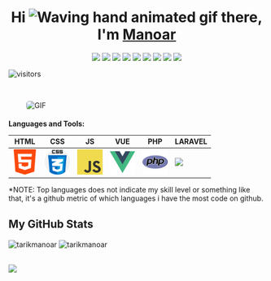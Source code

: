 
<!--
**tarikmanoar/tarikmanoar** is a ✨ _special_ ✨ repository because its `README.md` (this file) appears on your GitHub profile.

Here are some ideas to get you started:

- 🔭 I’m currently working on ...
- 🌱 I’m currently learning ...
- 👯 I’m looking to collaborate on ...
- 🤔 I’m looking for help with ...
- 💬 Ask me about ...
- 📫 How to reach me: ...
- 😄 Pronouns: ...
- ⚡ Fun fact: ...
-->





<h1 align="center" >Hi <img src="https://raw.githubusercontent.com/nixin72/nixin72/master/wave.gif" 
         alt="Waving hand animated gif"
         height="45"
                            width="45" /> there, I'm <a href="https://tarikmanoar.github.io"> Manoar</a> </h1>
<div align="center">
<a href="mailto:tarikmanoar@gmail.com"><img src="https://img.shields.io/badge/-Mail Me-D14836?style=flat&logo=Gmail&logoColor=white"/></a>
<a href="https://tarikmanoar.github.io/"><img src="https://img.shields.io/badge/Website-3b5998?style=flat-square&logo=google-chrome&logoColor=white"/></a>
<a href="https://facebook.com/tarikmanoar"><img src="https://img.shields.io/badge/-Facebook-1877F2?style=flat&logo=Facebook&logoColor=white"/></a>
<a href="https://www.linkedin.com/in/tarikmanoar/"><img src="https://img.shields.io/badge/-LinkedIn-blue?style=flat-square&logo=Linkedin&logoColor=white"/></a>
<a href="https://www.instagram.com/tarikmanoar/"><img src="https://img.shields.io/badge/-Instagram-E4405F?style=flat&logo=Instagram&logoColor=white"/></a>
<a href="https://twitter.com/tarikmanoar"><img src="https://img.shields.io/badge/-Twitter-1ca0f1?style=flat-square&labelColor=1ca0f1&logo=twitter&logoColor=white"/></a>
<a href="https://gitlab.com/tarikmanoar"><img src="https://img.shields.io/badge/-GitLab-F29111?style=flat-square&labelColor=F29111&logo=gitlab&logoColor=white"/></a>
<a href="https://join.skype.com/invite/nt605IiAh0N5"><img src="https://img.shields.io/badge/-Skype-00aff0?style=flat&logo=skype&logoColor=white"/></a>
<a href="https://m.me/tarikmanoar"><img src="https://img.shields.io/badge/-Messenger-1877F2?style=flat&logo=messenger&logoColor=white"/></a>
</div>


![visitors](https://visitor-badge.laobi.icu/badge?page_id=tarikmanoar.tarikmanoar)

<br />

<p style="display: flex; justify-contect: space-between;">
<img style="border-radius: 5px; margin: 0 0 5px 35px;" alt="GIF" width="100%" src="relax.gif" />
</p>





**Languages and Tools:**  


 


 


|  HTML | CSS  |  JS | VUE  | PHP  |  LARAVEL |
|:-:|:-:|:-:|:-:|:-:|---|
|  <code><img height="50" src="icons/html5.png"></code> |  <code><img height="50" src="icons/css3.png"></code>  | <code><img height="50" src="icons/js.png"></code>  |  <code><img height="50" src="icons/vue.svg"></code> |  <code><img height="50" src="icons/php.png"></code> |  <code><img height="50" src="icons/laravel.ico"></code> |



*NOTE: Top languages does not indicate my skill level or something like that, it's a github metric of which languages i have the most code on github.
<!--
<a href="https://github.com/tarikmanoar" target="_blank">
  <img align="center" src="https://github-readme-stats.vercel.app/api/top-langs/?username=tarikmanoar&theme=radical" />
</a> 
<a href="https://github.com/tarikmanoar" target="_blank">
  <img align="center" src="https://github-readme-stats.vercel.app/api?username=tarikmanoar&show_icons=true&theme=radical&line_height=27" alt="Manoar's github stats" style="width: 685px;" />
</a>


<a href="https://github.com/tarikmanoar" target="_blank">
  <img align="center" src="https://github-readme-stats.vercel.app/api/pin/?username=tarikmanoar&repo=html&theme=radical" />
</a>    
<a href="https://github.com/tarikmanoar" target="_blank">
  <img align="center" src="https://github-readme-stats.vercel.app/api/pin/?username=tarikmanoar&repo=kajki&theme=radical" />
</a>
-->
<!--
| [![](https://github-readme-stats.vercel.app/api/top-langs/?username=tarikmanoar&theme=radical)](https://github.com/tarikmanoar, "Manoar's Github")  |  [![Tarik Manoar Github](https://github-readme-stats.vercel.app/api?username=tarikmanoar&show_icons=true&theme=radical&line_height=40 "Tarik Manoar Github")](https://github.com/tarikmanoar "Manoar's Github") |
| :------------: | :------------: |
-->

## My GitHub Stats
<div>
<img align="center" width="49%" src="https://github-readme-streak-stats.herokuapp.com/?user=tarikmanoar&theme=radical" alt="tarikmanoar" />
<img align="center" width="49%"  src="https://github-readme-stats.vercel.app/api?username=tarikmanoar&show_icons=true&locale=en&theme=radical" alt="tarikmanoar" />
</div>

<br>


![](https://activity-graph.herokuapp.com/graph?username=tarikmanoar&theme=redical)

